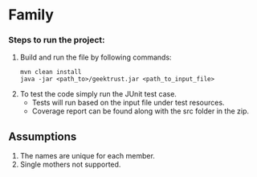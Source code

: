 # Family

### Steps to run the project:
1. Build and run the file by following commands:
    ```
    mvn clean install
    java -jar <path_to>/geektrust.jar <path_to_input_file>
    ```
2. To test the code simply run the JUnit test case.
    - Tests will run based on the input file under test resources.
    - Coverage report can be found along with the src folder in the zip.
    
    
## Assumptions
1. The names are unique for each member.
2. Single mothers not supported.
